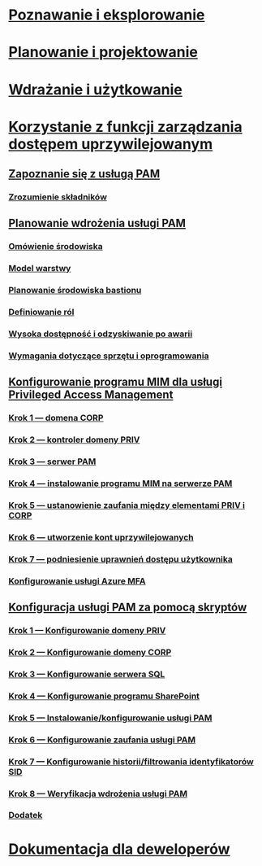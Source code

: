 # [Poznawanie i eksplorowanie](/microsoft-identity-manager/understand-explore/microsoft-identity-manager-2016)
# [Planowanie i projektowanie](/microsoft-identity-manager/plan-design/microsoft-identity-manager-2016-supported-platforms)
# [Wdrażanie i użytkowanie](/microsoft-identity-manager/deploy-use/microsoft-identity-manager-deploy)
# [Korzystanie z funkcji zarządzania dostępem uprzywilejowanym](privileged-identity-management-for-active-directory-domain-services.md)
## [Zapoznanie się z usługą PAM](privileged-identity-management-for-active-directory-domain-services.md)
### [Zrozumienie składników](principles-of-operation.md)
## [Planowanie wdrożenia usługi PAM](environment-overview.md)
### [Omówienie środowiska](environment-overview.md)
### [Model warstwy](tier-model-for-partitioning-administrative-privileges.md)
### [Planowanie środowiska bastionu](planning-bastion-environment.md)
### [Definiowanie ról](defining-roles-for-pam.md)
### [Wysoka dostępność i odzyskiwanie po awarii](high-availability-disaster-recovery-considerations-bastion-environment.md)
### [Wymagania dotyczące sprzętu i oprogramowania](hardware-software-requirements.md)
## [Konfigurowanie programu MIM dla usługi Privileged Access Management](configuring-mim-environment-for-pam.md)
### [Krok 1 — domena CORP](step-1-prepare-corp-domain.md)
### [Krok 2 — kontroler domeny PRIV](step-2-prepare-priv-domain-controller.md)
### [Krok 3 — serwer PAM](step-3-prepare-pam-server.md)
### [Krok 4 — instalowanie programu MIM na serwerze PAM](step-4-install-mim-components-on-pam-server.md)
### [Krok 5 — ustanowienie zaufania między elementami PRIV i CORP](step-5-establish-trust-between-priv-corp-forests.md)
### [Krok 6 — utworzenie kont uprzywilejowanych](step-6-transition-group-to-pam.md)
### [Krok 7 — podniesienie uprawnień dostępu użytkownika](step-7-elevate-user-access.md)
### [Konfigurowanie usługi Azure MFA](use-azure-mfa-for-activation.md)
## [Konfiguracja usługi PAM za pomocą skryptów](sp1-pam-configure-using-scripts.md)
### [Krok 1 — Konfigurowanie domeny PRIV](sp1-step1-configuring-priv-domain.md)
### [Krok 2 — Konfigurowanie domeny CORP](sp1-step2-configuring-corp-domain.md)
### [Krok 3 — Konfigurowanie serwera SQL](sp1-step3-installing-configuring-sql.md)
### [Krok 4 — Konfigurowanie programu SharePoint](sp1-step4-configuring-sharepoiint.md)
### [Krok 5 — Instalowanie/konfigurowanie usługi PAM](sp1-step5-configuring-pam.md)
### [Krok 6 — Konfigurowanie zaufania usługi PAM](sp1-step6-setup-pam-trust.md)
### [Krok 7 — Konfigurowanie historii/filtrowania identyfikatorów SID](sp1-step7-setup-sidhistory-sidfiltering.md)
### [Krok 8 — Weryfikacja wdrożenia usługi PAM](sp1-step8-pam-deployment-verification.md)
### [Dodatek](sp1-pam-deployment-addendum.md)
# [Dokumentacja dla deweloperów](/microsoft-identity-manager/reference/microsoft-identity-manager-2016-developer-reference)


<!--HONumber=Sep16_HO4-->


